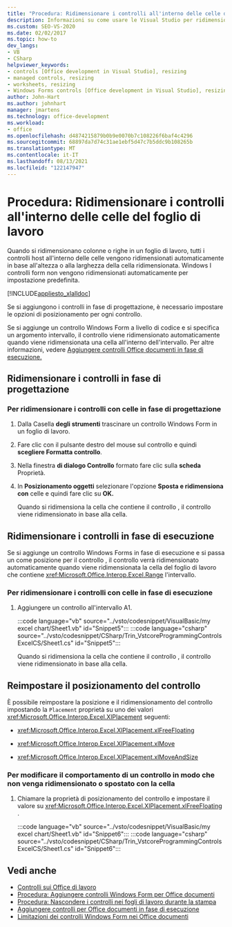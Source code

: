```yaml
---
title: "Procedura: Ridimensionare i controlli all'interno delle celle del foglio di lavoro"
description: Informazioni su come usare le Visual Studio per ridimensionare i controlli Microsoft Excel celle del foglio di lavoro sia in fase di progettazione che in fase di esecuzione.
ms.custom: SEO-VS-2020
ms.date: 02/02/2017
ms.topic: how-to
dev_langs:
- VB
- CSharp
helpviewer_keywords:
- controls [Office development in Visual Studio], resizing
- managed controls, resizing
- worksheets, resizing
- Windows Forms controls [Office development in Visual Studio], resizing
author: John-Hart
ms.author: johnhart
manager: jmartens
ms.technology: office-development
ms.workload:
- office
ms.openlocfilehash: d4874215879b0b9e0070b7c108226f6baf4c4296
ms.sourcegitcommit: 68897da7d74c31ae1ebf5d47c7b5ddc9b108265b
ms.translationtype: MT
ms.contentlocale: it-IT
ms.lasthandoff: 08/13/2021
ms.locfileid: "122147947"
---
```

# <a name="how-to-resize-controls-within-worksheet-cells"></a>Procedura: Ridimensionare i controlli all'interno delle celle del foglio di lavoro
  Quando si ridimensionano colonne o righe in un foglio di lavoro, tutti i controlli host all'interno delle celle vengono ridimensionati automaticamente in base all'altezza o alla larghezza della cella ridimensionata. Windows I controlli form non vengono ridimensionati automaticamente per impostazione predefinita.

 [!INCLUDE[appliesto_xlalldoc](../vsto/includes/appliesto-xlalldoc-md.md)]

 Se si aggiungono i controlli in fase di progettazione, è necessario impostare le opzioni di posizionamento per ogni controllo.

 Se si aggiunge un controllo Windows Form a livello di codice e si specifica un argomento intervallo, il controllo viene ridimensionato automaticamente quando viene ridimensionata una cella all'interno dell'intervallo. Per altre informazioni, vedere [Aggiungere controlli Office documenti in fase di esecuzione.](../vsto/adding-controls-to-office-documents-at-run-time.md)

## <a name="resize-controls-at-design-time"></a>Ridimensionare i controlli in fase di progettazione

### <a name="to-make-controls-resize-with-cells-at-design-time"></a>Per ridimensionare i controlli con celle in fase di progettazione

1. Dalla Casella **degli strumenti** trascinare un controllo Windows Form in un foglio di lavoro.

2. Fare clic con il pulsante destro del mouse sul controllo e quindi **scegliere Formatta controllo**.

3. Nella finestra **di dialogo Controllo** formato fare clic sulla **scheda** Proprietà.

4. In **Posizionamento oggetti** selezionare l'opzione **Sposta e ridimensiona con** celle e quindi fare clic su **OK.**

     Quando si ridimensiona la cella che contiene il controllo , il controllo viene ridimensionato in base alla cella.

## <a name="resize-controls-at-run-time"></a>Ridimensionare i controlli in fase di esecuzione
 Se si aggiunge un controllo Windows Forms in fase di esecuzione e si passa un come posizione per il controllo , il controllo verrà ridimensionato automaticamente quando viene ridimensionata la cella del foglio di lavoro che contiene <xref:Microsoft.Office.Interop.Excel.Range> l'intervallo.

### <a name="to-make-controls-resize-with-cells-at-run-time"></a>Per ridimensionare i controlli con celle in fase di esecuzione

1. Aggiungere un controllo all'intervallo A1.

     :::code language="vb" source="../vsto/codesnippet/VisualBasic/my excel chart/Sheet1.vb" id="Snippet5":::
     :::code language="csharp" source="../vsto/codesnippet/CSharp/Trin_VstcoreProgrammingControlsExcelCS/Sheet1.cs" id="Snippet5":::

     Quando si ridimensiona la cella che contiene il controllo , il controllo viene ridimensionato in base alla cella.

## <a name="reset-control-placement"></a>Reimpostare il posizionamento del controllo
 È possibile reimpostare la posizione e il ridimensionamento del controllo impostando la `Placement` proprietà su uno dei valori <xref:Microsoft.Office.Interop.Excel.XlPlacement> seguenti:

- <xref:Microsoft.Office.Interop.Excel.XlPlacement.xlFreeFloating>

- <xref:Microsoft.Office.Interop.Excel.XlPlacement.xlMove>

- <xref:Microsoft.Office.Interop.Excel.XlPlacement.xlMoveAndSize>

### <a name="to-change-the-behavior-of-a-control-so-that-it-does-not-resize-or-move-with-the-cell"></a>Per modificare il comportamento di un controllo in modo che non venga ridimensionato o spostato con la cella

1. Chiamare la proprietà di posizionamento del controllo e impostare il valore su <xref:Microsoft.Office.Interop.Excel.XlPlacement.xlFreeFloating> .

     :::code language="vb" source="../vsto/codesnippet/VisualBasic/my excel chart/Sheet1.vb" id="Snippet6":::
     :::code language="csharp" source="../vsto/codesnippet/CSharp/Trin_VstcoreProgrammingControlsExcelCS/Sheet1.cs" id="Snippet6":::

## <a name="see-also"></a>Vedi anche
- [Controlli sui Office di lavoro](../vsto/controls-on-office-documents.md)
- [Procedura: Aggiungere controlli Windows Form per Office documenti](../vsto/how-to-add-windows-forms-controls-to-office-documents.md)
- [Procedura: Nascondere i controlli nei fogli di lavoro durante la stampa](../vsto/how-to-hide-controls-on-worksheets-when-printing.md)
- [Aggiungere controlli per Office documenti in fase di esecuzione](../vsto/adding-controls-to-office-documents-at-run-time.md)
- [Limitazioni dei controlli Windows Form nei Office documenti](../vsto/limitations-of-windows-forms-controls-on-office-documents.md)
